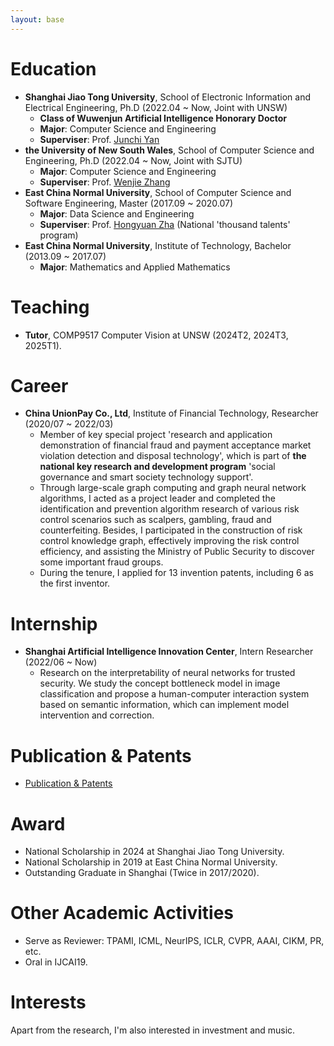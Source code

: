 ```yaml
---
layout: base 
---
```


# Education
+ **Shanghai Jiao Tong University**, School of Electronic Information and Electrical Engineering, Ph.D (2022.04 ~ Now, Joint with UNSW)
  + **Class of Wuwenjun Artificial Intelligence Honorary Doctor** 
  + **Major**: Computer Science and Engineering
  + **Superviser**: Prof. [<u>Junchi Yan</u>](https://thinklab.sjtu.edu.cn/)
+ **the University of New South Wales**, School of Computer Science and Engineering, Ph.D (2022.04 ~ Now, Joint with SJTU)
  + **Major**: Computer Science and Engineering
  + **Superviser**: Prof. [<u>Wenjie Zhang</u>](http://www.cse.unsw.edu.au/~zhangw/)
+ **East China Normal University**, School of Computer Science and Software Engineering, Master (2017.09 ~ 2020.07)
  + **Major**: Data Science and Engineering
  + **Superviser**: Prof. [<u>Hongyuan Zha</u>](https://sds.cuhk.edu.cn/teacher/65) (National 'thousand talents' program)
+ **East China Normal University**, Institute of Technology, Bachelor (2013.09 ~ 2017.07)
  + **Major**: Mathematics and Applied Mathematics

# Teaching
+ **Tutor**, COMP9517 Computer Vision at UNSW (2024T2, 2024T3, 2025T1).

# Career
+ **China UnionPay Co., Ltd**, Institute of Financial Technology, Researcher (2020/07 ~ 2022/03)
  + Member of key special project 'research and application demonstration of financial fraud and payment acceptance market violation detection and disposal technology', which is part of **the national key research and development program** 'social governance and smart society technology support'.
  + Through large-scale graph computing and graph neural network algorithms, I acted as a project leader and completed the identification and prevention algorithm research of various risk control scenarios such as scalpers, gambling, fraud and counterfeiting. Besides, I participated in the construction of risk control knowledge graph, effectively improving the risk control efficiency, and assisting the Ministry of Public Security to discover some important fraud groups. 
  + During the tenure, I applied for 13 invention patents, including 6 as the first inventor.

# Internship
+ **Shanghai Artificial Intelligence Innovation Center**, Intern Researcher (2022/06 ~ Now)
  + Research on the interpretability of neural networks for trusted security. We study the concept bottleneck model in image classification and propose a human-computer interaction system based on semantic information, which can implement model intervention and correction.

# Publication & Patents
+ [<u>Publication & Patents</u>](publication)

# Award
+ National Scholarship in 2024 at Shanghai Jiao Tong University.
+ National Scholarship in 2019 at East China Normal University.
+ Outstanding Graduate in Shanghai (Twice in 2017/2020).

# Other Academic Activities
+ Serve as Reviewer: TPAMI, ICML, NeurIPS, ICLR, CVPR, AAAI, CIKM, PR, etc.
+ Oral in IJCAI19.

# Interests
Apart from the research, I'm also interested in investment and music.

